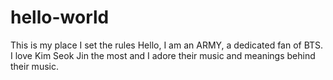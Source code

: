 # hello-world
This is my place I set the rules
Hello, I am an ARMY, a dedicated fan of BTS.
I love Kim Seok Jin the most and I adore their music and meanings behind their music. 
